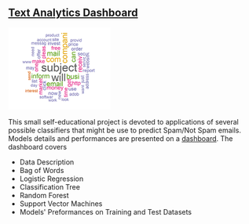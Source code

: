 ## [Text Analytics Dashboard](https://smotrova.github.io/R-Flexdashboard-TextAnalytics/)

![](./WordCloudIcon.png)

This small self-educational project is devoted to applications of several possible classifiers that might be use to predict Spam/Not Spam emails. Models details and performances are presented on a [dashboard](https://smotrova.github.io/R-Flexdashboard-TextAnalytics/). The dashboard covers

* Data Description
* Bag of Words
* Logistic Regression
* Classification Tree
* Random Forest
* Support Vector Machines
* Models' Preformances on Training and Test Datasets

